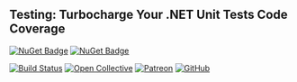 ## Testing: Turbocharge Your .NET Unit Tests Code Coverage

[![NuGet Badge](https://buildstats.info/nuget/wangkanai.testing)](https://www.nuget.org/packages/wangkanai.testing)
[![NuGet Badge](https://buildstats.info/nuget/wangkanai.testing?includePreReleases=true)](https://www.nuget.org/packages/wangkanai.testing)

[![Build Status](https://dev.azure.com/wangkanai/GitHub/_apis/build/status/wangkanai?branchName=main)](https://dev.azure.com/wangkanai/GitHub/_build/latest?definitionId=20&branchName=main)
[![Open Collective](https://img.shields.io/badge/open%20collective-support%20me-3385FF.svg)](https://opencollective.com/wangkanai)
[![Patreon](https://img.shields.io/badge/patreon-support%20me-d9643a.svg)](https://www.patreon.com/wangkanai)
[![GitHub](https://img.shields.io/github/license/wangkanai/wangkanai)](https://github.com/wangkanai/wangkanai/blob/main/LICENSE)